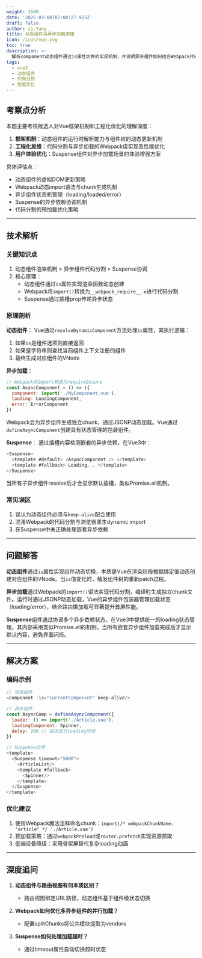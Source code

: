 ```yaml
---
weight: 3500
date: '2025-03-04T07:00:27.925Z'
draft: false
author: zi.Yang
title: 动态组件与异步加载原理
icon: /icon/vue.svg
toc: true
description: >-
  解析component动态组件通过is属性切换的实现机制，并说明异步组件如何结合Webpack代码分割实现按需加载。Vue3中Suspense组件如何增强异步加载体验？
tags:
  - vue2
  - 动态组件
  - 代码分割
  - 性能优化
---
```




## 考察点分析

本题主要考核候选人对Vue框架机制和工程化优化的理解深度：

1. **框架机制**：动态组件的运行时解析能力与组件树的动态更新机制
2. **工程化思维**：代码分割与异步加载的Webpack级实现及性能优化
3. **用户体验优化**：Suspense组件对异步加载场景的体验增强方案

具体评估点：

- 动态组件的虚拟DOM更新策略
- Webpack动态import语法与chunk生成机制
- 异步组件状态机管理（loading/loaded/error）
- Suspense的异步依赖协调机制
- 代码分割的预加载优化策略

---

## 技术解析

### 关键知识点

1. 动态组件渲染机制 > 异步组件代码分割 > Suspense协调
2. 核心原理：
   - 动态组件通过`is`属性实现渲染函数动态创建
   - Webpack将`import()`转换为`__webpack_require__.e`进行代码分割
   - Suspense通过插槽prop传递异步状态

### 原理剖析

**动态组件**：
Vue通过`resolveDynamicComponent`方法处理`is`属性，其执行逻辑：

1. 如果`is`是组件选项则直接返回
2. 如果是字符串则查找当前组件上下文注册的组件
3. 最终生成对应组件的VNode

**异步加载**：

```javascript
// Webpack将import转换为requireEnsure
const AsyncComponent = () => ({
  component: import('./MyComponent.vue'),
  loading: LoadingComponent,
  error: ErrorComponent
})
```

Webpack会为异步组件生成独立chunk，通过JSONP动态加载。Vue通过`defineAsyncComponent`创建具有状态管理的包装组件。

**Suspense**：
通过插槽内容检测嵌套的异步依赖，在Vue3中：

```javascript
<Suspense>
  <template #default> <AsyncComponent /> </template>
  <template #fallback> Loading... </template>
</Suspense>
```

当所有子异步组件resolve后才会显示默认插槽，类似Promise.all机制。

### 常见误区

1. 误认为动态组件必须与`keep-alive`配合使用
2. 混淆Webpack的代码分割与浏览器原生dynamic import
3. 在Suspense中未正确处理嵌套异步依赖

---

## 问题解答

**动态组件**通过`is`属性实现组件动态切换，本质是Vue在渲染阶段根据绑定值动态创建对应组件的VNode。当`is`值变化时，触发组件树的重新patch过程。

**异步加载**通过Webpack的`import()`语法实现代码分割，编译时生成独立chunk文件。运行时通过JSONP动态加载，Vue的异步组件包装器管理加载状态（loading/error），结合路由懒加载可显著提升首屏性能。

**Suspense**组件通过协调多个异步依赖状态，在Vue3中提供统一的loading状态管理。其内部采用类似Promise.all的机制，当所有嵌套异步组件加载完成后才显示默认内容，避免界面闪烁。

---

## 解决方案

### 编码示例

```javascript
// 动态组件
<component :is="currentComponent" keep-alive/>

// 异步组件
const AsyncComp = defineAsyncComponent({
  loader: () => import('./Article.vue'),
  loadingComponent: Spinner,
  delay: 200 // 延迟显示loading时间
})

// Suspense应用
<template>
  <Suspense timeout="5000">
    <ArticleList/>
    <template #fallback>
      <Spinner/>
    </template>
  </Suspense>
</template>
```

### 优化建议

1. 使用Webpack魔法注释命名chunk：`import(/* webpackChunkName: "article" */ './Article.vue')`
2. 预加载策略：通过`webpackPreload`或`router.prefetch`实现资源预取
3. 低端设备降级：采用骨架屏替代复杂loading动画

---

## 深度追问

1. **动态组件与路由视图有何本质区别？**
   - 路由视图绑定URL路径，动态组件基于组件级状态切换

2. **Webpack如何优化多异步组件的并行加载？**
   - 配置splitChunks将公共模块提取为vendors

3. **Suspense如何处理加载超时？**
   - 通过timeout属性自动切换超时状态
